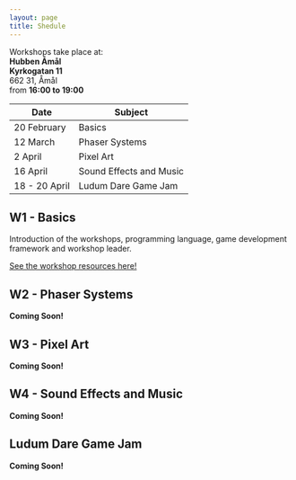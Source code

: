 ```yaml
---
layout: page
title: Shedule
---
```



<div class="panel panel-default">
  <div class="panel-body">
    Workshops take place at: <br>
    <div class="well">
        <b>Hubben Åmål</b> <br>
        <b>Kyrkogatan 11</b> <br>
        662 31, Åmål <br>
    </div>
    from <b>16:00 to 19:00</b>
  </div>
</div>


| Date          | Subject                 |
| ------------- | ----------------------- |
| 20 February   | Basics                  |
| 12 March      | Phaser Systems          |
| 2 April       | Pixel Art               |
| 16 April      | Sound Effects and Music |
| 18 - 20 April | Ludum Dare Game Jam     |

## W1 - Basics
Introduction of the workshops, programming language, game development framework and workshop leader. 

[See the workshop resources here!](workshops/w1/index.md)
## W2 - Phaser Systems
**Coming Soon!**
## W3 - Pixel Art
**Coming Soon!**
## W4 - Sound Effects and Music
**Coming Soon!**
## Ludum Dare Game Jam
**Coming Soon!**